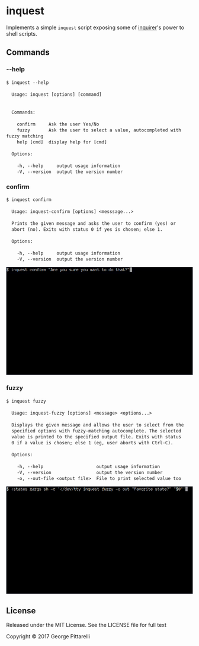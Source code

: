 # inquest

Implements a simple `inquest` script exposing some
of [inquirer](https://github.com/sboudrias/Inquirer.js)'s power to
shell scripts.

## Commands

### --help

```
$ inquest --help

  Usage: inquest [options] [command]


  Commands:

    confirm     Ask the user Yes/No
    fuzzy       Ask the user to select a value, autocompleted with fuzzy matching
    help [cmd]  display help for [cmd]

  Options:

    -h, --help     output usage information
    -V, --version  output the version number

```

### confirm

```
$ inquest confirm

  Usage: inquest-confirm [options] <messsage...>

  Prints the given message and asks the user to confirm (yes) or
  abort (no). Exits with status 0 if yes is chosen; else 1.

  Options:

    -h, --help     output usage information
    -V, --version  output the version number

```

![confirm demo](docs/inquest-confirm-demo.gif?raw=true)

### fuzzy

```
$ inquest fuzzy

  Usage: inquest-fuzzy [options] <message> <options...>

  Displays the given message and allows the user to select from the
  specified options with fuzzy-matching autocomplete. The selected
  value is printed to the specified output file. Exits with status
  0 if a value is chosen; else 1 (eg, user aborts with Ctrl-C).

  Options:

    -h, --help                    output usage information
    -V, --version                 output the version number
    -o, --out-file <output file>  File to print selected value too

```

![fuzzy demo](docs/inquest-fuzzy-demo.gif?raw=true)

## License

Released under the MIT License. See the LICENSE file for full text

Copyright © 2017 George Pittarelli
